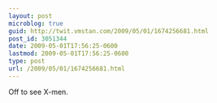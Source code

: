 ```yaml
---
layout: post
microblog: true
guid: http://twit.vmstan.com/2009/05/01/1674256681.html
post_id: 3051344
date: 2009-05-01T17:56:25-0600
lastmod: 2009-05-01T17:56:25-0600
type: post
url: /2009/05/01/1674256681.html
---
```

Off to see X-men.
